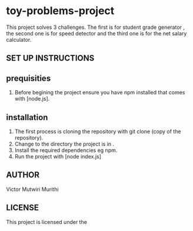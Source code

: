 # toy-problems-project
This project solves 3 challenges. The first is for student grade generator , the second one is for speed detector and the third one is for the net salary calculator.

## SET UP INSTRUCTIONS
## prequisities 
1. Before begining the project ensure you have npm installed that comes with [node.js].

## installation
1. The first process is cloning the repository with git clone (copy of the repository).
2. Change to the directory the project is in .
3. Install the required dependencies eg npm.
4. Run the project with [node index.js]

## AUTHOR 
 Victor Mutwiri Murithi

 ## LICENSE 
 This project is licensed under the [](LICENSE)
